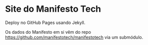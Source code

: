 # Site do Manifesto Tech

Deploy no GitHub Pages usando Jekyll.

Os dados do Manifesto em si vêm do repo https://github.com/manifestotech/manifestotech via um submódulo.
